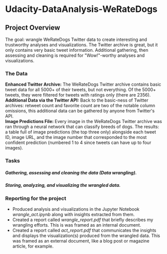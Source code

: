 # Udacity-DataAnalysis-WeRateDogs
## Project Overview
The goal: wrangle WeRateDogs Twitter data to create interesting and trustworthy analyses and visualizations. The Twitter archive is great, but it only contains very basic tweet information. Additional gathering, then assessing and cleaning is required for "Wow!"-worthy analyses and visualizations.
### The Data
**Enhanced Twitter Archive:** The WeRateDogs Twitter archive contains basic tweet data for all 5000+ of their tweets, but not everything. Of the 5000+ tweets, they were filtered for tweets with ratings only (there are 2356).  
**Additional Data via the Twitter API:** Back to the basic-ness of Twitter archives: retweet count and favorite count are two of the notable column omissions, this additional data can be gathered by anyone from Twitter's API.  
**Image Predictions File:** Every image in the WeRateDogs Twitter archive was ran through a neural network that can classify breeds of dogs. The results: a table full of image predictions (the top three only) alongside each tweet ID, image URL, and the image number that corresponded to the most confident prediction (numbered 1 to 4 since tweets can have up to four images).
### Tasks
##### Gathering, assessing and cleaning the data (Data wrangling).
##### Storing, analyzing, and visualizing the wrangled data.
### Reporting for the project
- Produced analysis and visualizations in the Jupyter Notebook *wrangle_act.ipynb* along with insights extracted from them.  
- Created a report called *wrangle_report.pdf* that briefly describes my wrangling efforts. This is was framed as an internal document.    
- Created a report called *act_report.pdf* that communicates the insights and displays the visualization(s) produced from the wrangled data. This was framed as an external document, like a blog post or magazine article, for example.
